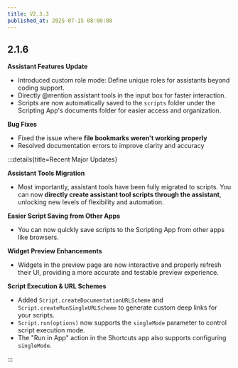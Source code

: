 ```yaml
---
title: V2.3.3
published_at: 2025-07-15 08:00:00
---
```


## 2.1.6

**Assistant Features Update**

-   Introduced custom role mode: Define unique roles for assistants beyond coding support.
-   Directly @mention assistant tools in the input box for faster interaction.
-   Scripts are now automatically saved to the `scripts` folder under the Scripting App's documents folder for easier access and organization.

**Bug Fixes**

-   Fixed the issue where **file bookmarks weren't working properly**
-   Resolved documentation errors to improve clarity and accuracy

:::details{title=Recent Major Updates}

**Assistant Tools Migration**

-   Most importantly, assistant tools have been fully migrated to scripts. You can now **directly create assistant tool scripts through the assistant**, unlocking new levels of flexibility and automation.

**Easier Script Saving from Other Apps**

-   You can now quickly save scripts to the Scripting App from other apps like browsers.

**Widget Preview Enhancements**

-   Widgets in the preview page are now interactive and properly refresh their UI, providing a more accurate and testable preview experience.

**Script Execution & URL Schemes**

-   Added `Script.createDocumentationURLScheme` and `Script.createRunSingleURLScheme` to generate custom deep links for your scripts.
-   `Script.run(options)` now supports the `singleMode` parameter to control script execution mode.
-   The "Run in App" action in the Shortcuts app also supports configuring `singleMode`.

:::
